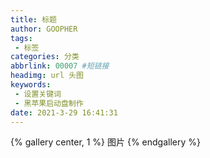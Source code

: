 ```yaml
---
title: 标题
author: GOOPHER
tags: 
 - 标签
categories: 分类
abbrlink: 00007 #短链接
headimg: url 头图
keywords:
 - 设置关键词
 - 黑苹果启动盘制作
date: 2021-3-29 16:41:31
---
```

{% gallery center, 1 %}
图片
{% endgallery %}